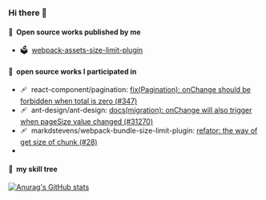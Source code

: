 ### Hi there 👋

#### 🧰&nbsp;&nbsp;Open source works published by me
- 🗳️&nbsp;&nbsp;[webpack-assets-size-limit-plugin](https://github.com/TravisChenn1996/webpack-assets-size-limit-plugin)

#### 🚗&nbsp;&nbsp;open source works I participated in
- 🩹&nbsp;&nbsp;react-component/pagination: [fix(Pagination): onChange should be forbidden when total is zero (#347)](https://github.com/react-component/pagination/commit/ca84b62517e3447db1c4326dc3e9d7b599615034)
- 🩹&nbsp;&nbsp;ant-design/ant-design: [docs(migration): onChange will also trigger when pageSize value changed (#31270)](https://github.com/ant-design/ant-design/pull/31270/files)
- 🩹&nbsp;&nbsp;markdstevens/webpack-bundle-size-limit-plugin: [refator: the way of get size of chunk (#28)](https://github.com/markdstevens/webpack-bundle-size-limit-plugin/pull/28)
- 
#### 🎄&nbsp;&nbsp;my skill tree

[![Anurag's GitHub stats](https://github-readme-stats.vercel.app/api?username=TravisChenn1996)](https://github.com/anuraghazra/github-readme-stats)



<!--
**TravisChenn1996/TravisChenn1996** is a ✨ _special_ ✨ repository because its `README.md` (this file) appears on your GitHub profile.

Here are some ideas to get you started:

- 🔭 I’m currently working on ...
- 🌱 I’m currently learning ...
- 👯 I’m looking to collaborate on ...
- 🤔 I’m looking for help with ...
- 💬 Ask me about ...
- 📫 How to reach me: ...
- 😄 Pronouns: ...
- ⚡ Fun fact: ...
-->
